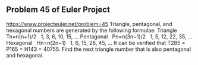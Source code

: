 ## Problem 45 of Euler Project 
https://www.projecteuler.net/problem=45
Triangle, pentagonal, and hexagonal numbers are generated by the following formulae:
Triangle
 
Tn=n(n+1)/2
 
1, 3, 6, 10, 15, ...
Pentagonal
 
Pn=n(3n−1)/2
 
1, 5, 12, 22, 35, ...
Hexagonal
 
Hn=n(2n−1)
 
1, 6, 15, 28, 45, ...
It can be verified that T285 = P165 = H143 = 40755.
Find the next triangle number that is also pentagonal and hexagonal.